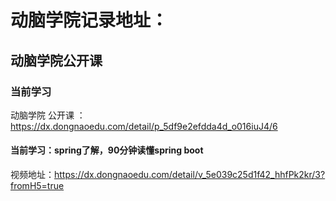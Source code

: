 # 动脑学院记录地址：

## 动脑学院公开课


### 当前学习

动脑学院 公开课 ：https://dx.dongnaoedu.com/detail/p_5df9e2efdda4d_o016iuJ4/6 

#### 当前学习：spring了解，90分钟读懂spring boot 
视频地址：https://dx.dongnaoedu.com/detail/v_5e039c25d1f42_hhfPk2kr/3?fromH5=true 